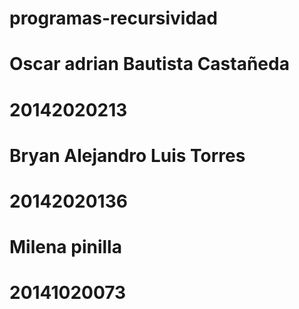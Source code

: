 # programas-recursividad
# Oscar adrian Bautista Castañeda
# 20142020213
# Bryan Alejandro Luis Torres
# 20142020136
# Milena pinilla
# 20141020073

